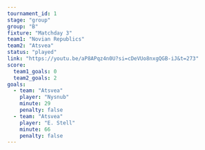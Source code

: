 ```yaml
---
tournament_id: 1
stage: "group"
group: "B"
fixture: "Matchday 3"
team1: "Novian Republics"
team2: "Atsvea"
status: "played"
link: "https://youtu.be/aP8APqz4n0U?si=cDeVUo8nxgQGB-iJ&t=273"
score:
  team1_goals: 0
  team2_goals: 2
goals:
  - team: "Atsvea"
    player: "Nysnub"
    minute: 29
    penalty: false
  - team: "Atsvea"
    player: "E. Stell"
    minute: 66
    penalty: false
---
```

